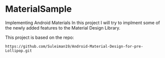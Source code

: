 # MaterialSample
Implementing Android Materials
In this project I will try to implment some of the newly added features to the Material Design Library.

This project is based on the repo: 
```
https://github.com/Suleiman19/Android-Material-Design-for-pre-Lollipop.git
```
